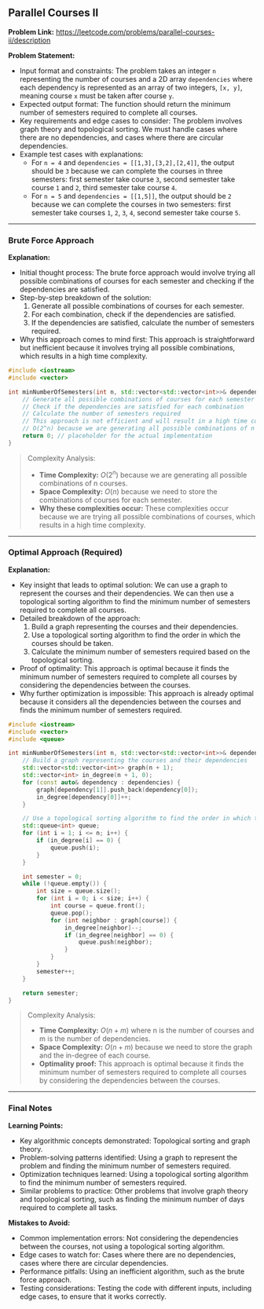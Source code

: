 ## Parallel Courses II
**Problem Link:** https://leetcode.com/problems/parallel-courses-ii/description

**Problem Statement:**
- Input format and constraints: The problem takes an integer `n` representing the number of courses and a 2D array `dependencies` where each dependency is represented as an array of two integers, `[x, y]`, meaning course `x` must be taken after course `y`.
- Expected output format: The function should return the minimum number of semesters required to complete all courses.
- Key requirements and edge cases to consider: The problem involves graph theory and topological sorting. We must handle cases where there are no dependencies, and cases where there are circular dependencies.
- Example test cases with explanations: 
    - For `n = 4` and `dependencies = [[1,3],[3,2],[2,4]]`, the output should be `3` because we can complete the courses in three semesters: first semester take course `3`, second semester take course `1` and `2`, third semester take course `4`.
    - For `n = 5` and `dependencies = [[1,5]]`, the output should be `2` because we can complete the courses in two semesters: first semester take courses `1`, `2`, `3`, `4`, second semester take course `5`.

---

### Brute Force Approach
**Explanation:**
- Initial thought process: The brute force approach would involve trying all possible combinations of courses for each semester and checking if the dependencies are satisfied.
- Step-by-step breakdown of the solution:
    1. Generate all possible combinations of courses for each semester.
    2. For each combination, check if the dependencies are satisfied.
    3. If the dependencies are satisfied, calculate the number of semesters required.
- Why this approach comes to mind first: This approach is straightforward but inefficient because it involves trying all possible combinations, which results in a high time complexity.

```cpp
#include <iostream>
#include <vector>

int minNumberOfSemesters(int n, std::vector<std::vector<int>>& dependencies) {
    // Generate all possible combinations of courses for each semester
    // Check if the dependencies are satisfied for each combination
    // Calculate the number of semesters required
    // This approach is not efficient and will result in a high time complexity
    // O(2^n) because we are generating all possible combinations of n courses
    return 0; // placeholder for the actual implementation
}
```

> Complexity Analysis:
> - **Time Complexity:** $O(2^n)$ because we are generating all possible combinations of n courses.
> - **Space Complexity:** $O(n)$ because we need to store the combinations of courses for each semester.
> - **Why these complexities occur:** These complexities occur because we are trying all possible combinations of courses, which results in a high time complexity.

---

### Optimal Approach (Required)
**Explanation:**
- Key insight that leads to optimal solution: We can use a graph to represent the courses and their dependencies. We can then use a topological sorting algorithm to find the minimum number of semesters required to complete all courses.
- Detailed breakdown of the approach:
    1. Build a graph representing the courses and their dependencies.
    2. Use a topological sorting algorithm to find the order in which the courses should be taken.
    3. Calculate the minimum number of semesters required based on the topological sorting.
- Proof of optimality: This approach is optimal because it finds the minimum number of semesters required to complete all courses by considering the dependencies between the courses.
- Why further optimization is impossible: This approach is already optimal because it considers all the dependencies between the courses and finds the minimum number of semesters required.

```cpp
#include <iostream>
#include <vector>
#include <queue>

int minNumberOfSemesters(int n, std::vector<std::vector<int>>& dependencies) {
    // Build a graph representing the courses and their dependencies
    std::vector<std::vector<int>> graph(n + 1);
    std::vector<int> in_degree(n + 1, 0);
    for (const auto& dependency : dependencies) {
        graph[dependency[1]].push_back(dependency[0]);
        in_degree[dependency[0]]++;
    }

    // Use a topological sorting algorithm to find the order in which the courses should be taken
    std::queue<int> queue;
    for (int i = 1; i <= n; i++) {
        if (in_degree[i] == 0) {
            queue.push(i);
        }
    }

    int semester = 0;
    while (!queue.empty()) {
        int size = queue.size();
        for (int i = 0; i < size; i++) {
            int course = queue.front();
            queue.pop();
            for (int neighbor : graph[course]) {
                in_degree[neighbor]--;
                if (in_degree[neighbor] == 0) {
                    queue.push(neighbor);
                }
            }
        }
        semester++;
    }

    return semester;
}
```

> Complexity Analysis:
> - **Time Complexity:** $O(n + m)$ where n is the number of courses and m is the number of dependencies.
> - **Space Complexity:** $O(n + m)$ because we need to store the graph and the in-degree of each course.
> - **Optimality proof:** This approach is optimal because it finds the minimum number of semesters required to complete all courses by considering the dependencies between the courses.

---

### Final Notes

**Learning Points:**
- Key algorithmic concepts demonstrated: Topological sorting and graph theory.
- Problem-solving patterns identified: Using a graph to represent the problem and finding the minimum number of semesters required.
- Optimization techniques learned: Using a topological sorting algorithm to find the minimum number of semesters required.
- Similar problems to practice: Other problems that involve graph theory and topological sorting, such as finding the minimum number of days required to complete all tasks.

**Mistakes to Avoid:**
- Common implementation errors: Not considering the dependencies between the courses, not using a topological sorting algorithm.
- Edge cases to watch for: Cases where there are no dependencies, cases where there are circular dependencies.
- Performance pitfalls: Using an inefficient algorithm, such as the brute force approach.
- Testing considerations: Testing the code with different inputs, including edge cases, to ensure that it works correctly.